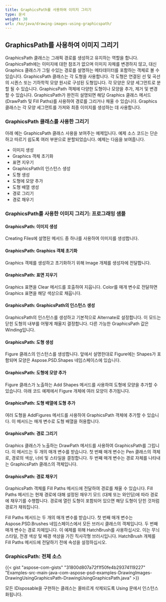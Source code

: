 ```yaml
---
title: GraphicsPath를 사용하여 이미지 그리기
type: 문서
weight: 30
url: /ko/java/drawing-images-using-graphicspath/
---
```


## **GraphicsPath를 사용하여 이미지 그리기**
GraphicsPath 클래스는 그래픽 경로를 생성하고 유지하는 역할을 합니다. GraphicsPath에는 이미지에 대한 참조가 없으며 이미지 자체를 변경하지 않고, 대신 Graphics 클래스가 그릴 수있는 경로를 설명하는 메타데이터를 포함하는 객체로 볼 수 있습니다. GraphicsPath 클래스는 각 도형을 사용합니다. 각 도형은 연결된 선 및 곡선의 시퀀스 또는 기하학적 모양 원시로 구성된 도형입니다. 각 모양은 모양 세그먼트로 분할 될 수 있습니다. GraphicsPath 객체에 다양한 도형이나 모양을 추가, 제거 및 변경할 수 있습니다. GraphicsPath가 완전히 설명되면 해당 Graphics 클래스 메서드 (DrawPath 및 Fill Paths)를 사용하여 경로를 그리거나 채울 수 있습니다. Graphics 클래스는 각 모양 세그먼트를 가져와 최종 이미지를 생성하는 데 사용합니다.

### **GraphicsPath 클래스를 사용한 그리기**
아래 예는 GraphicsPath 클래스 사용을 보여주는 예제입니다. 예제 소스 코드는 단순하고 따르기 쉽도록 여러 부분으로 분할되었습니다. 예제는 다음을 보여줍니다.

- 이미지 생성
- Graphics 객체 초기화
- 표면 지우기
- GraphicsPath의 인스턴스 생성
- 도형 생성
- 도형에 모양 추가
- 도형 배열 생성
- 경로 그리기
- 경로 채우기

### **GraphicsPath를 사용한 이미지 그리기: 프로그래밍 샘플**
#### **GraphicsPath: 이미지 생성**
Creating Files에 설명된 메서드 중 하나를 사용하여 이미지를 생성합니다.
#### **GraphicsPath: Graphics 객체 초기화**
Graphics 객체를 생성하고 초기화하기 위해 Image 개체를 생성자에 전달합니다.
#### **GraphicsPath: 표면 지우기**
Graphics 표면을 Clear 메서드를 호출하여 지웁니다. Color를 매개 변수로 전달하면 Graphics 표면을 해당 색상으로 채웁니다.
#### **GraphicsPath: GraphicsPath의 인스턴스 생성**
GraphicsPath의 인스턴스를 생성하고 기본적으로 Alternate로 설정합니다. 이 모드는 닫힌 도형의 내부를 어떻게 채울지 결정합니다. 다른 가능한 GraphicsPath 값은 Winding입니다.
#### **GraphicsPath: 도형 생성**
Figure 클래스의 인스턴스를 생성합니다. 앞에서 설명한대로 Figure에는 Shapes가 포함되며 모양은 Aspose.PSD.Shapes 네임스페이스에 있습니다.
#### **GraphicsPath: 도형에 모양 추가**
Figure 클래스가 노출하는 Add Shapes 메서드를 사용하여 도형에 모양을 추가할 수 있습니다. 아래 코드 예제에서 Figure 개체에 여러 모양이 추가됩니다.
#### **GraphicsPath: 도형 배열에 도형 추가**
여러 도형을 AddFigures 메서드를 사용하여 GraphicsPath 객체에 추가할 수 있습니다. 이 메서드는 매개 변수로 도형 배열을 허용합니다.
#### **GraphicsPath: 경로 그리기**
Graphics 클래스가 노출하는 DrawPath 메서드를 사용하여 GraphicsPath를 그립니다. 이 메서드는 두 개의 매개 변수를 받습니다. 첫 번째 매개 변수는 Pen 클래스의 객체로, 경로의 색상, 너비 및 스타일을 결정합니다. 두 번째 매개 변수는 경로 자체를 나타내는 GraphicsPath 클래스의 객체입니다.
#### **GraphicsPath: 경로 채우기**
GraphicsPath 객체를 Fill Paths 메서드에 전달하여 경로를 채울 수 있습니다. Fill Paths 메서드는 현재 경로에 대해 설정된 채우기 모드 (대체 또는 와인딩)에 따라 경로에 채우기를 수행합니다. 경로에 열린 도형이 포함되어 있으면 해당 도형이 닫힌 것처럼 경로가 채워집니다.

Fill Paths 메서드는 두 개의 매개 변수를 받습니다. 첫 번째 매개 변수는 Aspose.PSD.Brushes 네임스페이스에서 모든 브러시 클래스의 객체입니다. 두 번째 매개 변수는 경로 자체입니다. 이 예제를 위해 HatchBrush를 사용하십시오. 이는 무늬 스타일, 전경 색상 및 배경 색상을 가진 직사각형 브러시입니다. HatchBrush 개체를 Fill Paths 메서드에 전달하기 전에 속성을 설정하십시오.
### **GraphicsPath: 전체 소스**
{{< gist "aspose-com-gists" "31800d807a72f1f50fe4b29374119227" "Examples-src-main-java-com-aspose-psd-examples-DrawingImages-DrawingUsingGraphicsPath-DrawingUsingGraphicsPath.java" >}}

모든 IDisposable을 구현하는 클래스는 올바르게 삭제되도록 Using 문에서 인스턴스화됩니다.

